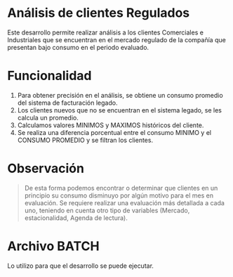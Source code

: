 # Análisis de clientes Regulados
Este desarrollo permite realizar análisis a los clientes Comerciales e Industriales que se encuentran en el mercado
regulado de la compañía que presentan bajo consumo en el periodo evaluado.

# Funcionalidad

1. Para obtener precisión en el análisis, se obtiene un consumo promedio del sistema de facturación legado.
2. Los clientes nuevos que no se encuentran en el sistema legado, se les calcula un promedio.
3. Calculamos valores MINIMOS y MAXIMOS históricos del cliente.
4. Se realiza una diferencia porcentual entre el consumo MINIMO y el CONSUMO PROMEDIO y se filtran los clientes.

# Observación
> De esta forma podemos encontrar o determinar que clientes en un principio su consumo disminuyo por algún motivo para el mes en evaluación. 
Se requiere realizar una evaluación más detallada a cada uno, teniendo en cuenta otro tipo de variables (Mercado, estacionalidad, Agenda de lectura).

# Archivo BATCH
Lo utilizo para que el desarrollo se puede ejecutar.
